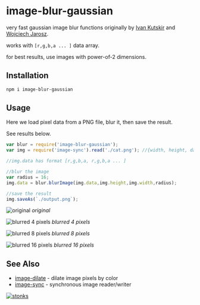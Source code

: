 # image-blur-gaussian

very fast gaussian image blur functions originally by [Ivan Kutskir](http://blog.ivank.net/fastest-gaussian-blur.html) and [Wojciech Jarosz](http://elynxsdk.free.fr/ext-docs/Blur/Fast_box_blur.pdf).

works with `[r,g,b,a ... ]` data array.

for best results, use images with power-of-2 dimensions.

## Installation

```sh
npm i image-blur-gaussian
```

## Usage 

Here we load pixel data from a PNG file, blur it, then save the result. 

See results below.

```javascript
var blur = require('image-blur-gaussian');
var img = require('image-sync').read('./cat.png'); //{width, height, data, saveAs}

//img.data has format [r,g,b,a, r,g,b,a ... ]

//blur the image
var radius = 16;
img.data = blur.blurImage(img.data,img.height,img.width,radius);

//save the result
img.saveAs(`./output.png`); 
```

![original](https://i.imgur.com/6swcKzf.png) *original*

![blurred 4 pixels](https://i.imgur.com/nEnzsQq.png) *blurred 4 pixels*

![blurred 8 pixels](https://i.imgur.com/56EARsy.png) *blurred 8 pixels*

![blurred 16 pixels](https://i.imgur.com/D6C2CKt.png) *blurred 16 pixels*


## See Also

- [image-dilate](https://www.npmjs.com/package/image-dilate) - dilate image pixels by color
- [image-sync](https://www.npmjs.com/package/image-sync) - synchronous image reader/writer

[![stonks](https://i.imgur.com/UpDxbfe.png)](https://www.npmjs.com/~stonkpunk)



